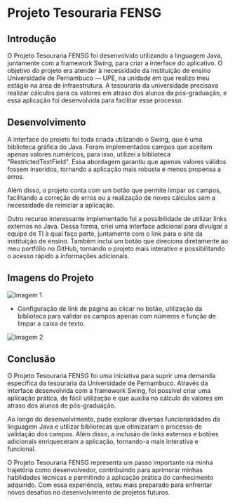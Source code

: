 # Projeto Tesouraria FENSG

## Introdução

O Projeto Tesouraria FENSG foi desenvolvido utilizando a linguagem Java, juntamente com a framework Swing, para criar a interface do aplicativo. O objetivo do projeto era atender à necessidade da instituição de ensino Universidade de Pernambuco — UPE, na unidade em que realizo meu estágio na área de infraestrutura. A tesouraria da universidade precisava realizar cálculos para os valores em atraso dos alunos da pós-graduação, e essa aplicação foi desenvolvida para facilitar esse processo.

## Desenvolvimento

A interface do projeto foi toda criada utilizando o Swing, que é uma biblioteca gráfica do Java. Foram implementados campos que aceitam apenas valores numéricos, para isso, utilizei a biblioteca "RestrictedTextField". Essa abordagem garantiu que apenas valores válidos fossem inseridos, tornando a aplicação mais robusta e menos propensa a erros.

Além disso, o projeto conta com um botão que permite limpar os campos, facilitando a correção de erros ou a realização de novos cálculos sem a necessidade de reiniciar a aplicação.

Outro recurso interessante implementado foi a possibilidade de utilizar links externos no Java. Dessa forma, criei uma interface adicional para divulgar a equipe de TI à qual faço parte, juntamente com o link para o site da instituição de ensino. Também incluí um botão que direciona diretamente ao meu portfólio no GitHub, tornando o projeto mais interativo e possibilitando o acesso rápido a informações adicionais.

## Imagens do Projeto

![Imagem 1](https://github.com/RobsonFe/ProjetoTesourariaFENSG/assets/115955245/c8164b07-79a0-45e8-96bc-0f022c8f4b25)

- Configuração de link de página ao clicar no botão, utilização da biblioteca para validar os campos apenas com números e função de limpar a caixa de texto.

![Imagem 2](https://github.com/RobsonFe/ProjetoTesourariaFENSG/assets/115955245/4f90ea50-b0e6-422a-9da0-0658dd97d255)

## Conclusão

O Projeto Tesouraria FENSG foi uma iniciativa para suprir uma demanda específica da tesouraria da Universidade de Pernambuco. Através da interface desenvolvida com a framework Swing, foi possível criar uma aplicação prática, de fácil utilização e que auxilia no cálculo de valores em atraso dos alunos de pós-graduação.

Ao longo do desenvolvimento, pude explorar diversas funcionalidades da linguagem Java e utilizar bibliotecas que otimizaram o processo de validação dos campos. Além disso, a inclusão de links externos e botões adicionais enriqueceram a aplicação, tornando-a mais interativa e funcional.

O Projeto Tesouraria FENSG representa um passo importante na minha trajetória como desenvolvedor, contribuindo para aprimorar minhas habilidades técnicas e permitindo a aplicação prática do conhecimento adquirido. Com essa experiência, estou mais preparado para enfrentar novos desafios no desenvolvimento de projetos futuros.
